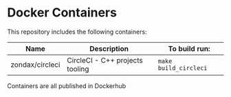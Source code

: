 # Docker Containers

This repository includes the following containers:

| Name                 | Description                      | To build run:         |
| -------------------- | -------------------------------- | --------------------- |
| zondax/circleci      | CircleCI - C++ projects tooling  | `make build_circleci` |

Containers are all published in Dockerhub
